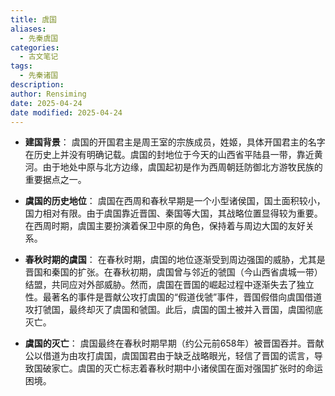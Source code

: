 ```yaml
---
title: 虞国
aliases:
  - 先秦虞国
categories:
  - 古文笔记
tags:
  - 先秦诸国
description: 
author: Rensiming
date: 2025-04-24
date modified: 2025-04-24
---
```


- **建国背景**： 虞国的开国君主是周王室的宗族成员，姓姬，具体开国君主的名字在历史上并没有明确记载。虞国的封地位于今天的山西省平陆县一带，靠近黄河。由于地处中原与北方边缘，虞国起初是作为西周朝廷防御北方游牧民族的重要据点之一。
    
- **虞国的历史地位**： 虞国在西周和春秋早期是一个小型诸侯国，国土面积较小，国力相对有限。由于虞国靠近晋国、秦国等大国，其战略位置显得较为重要。在西周时期，虞国主要扮演着保卫中原的角色，保持着与周边大国的友好关系。
    
- **春秋时期的虞国**： 在春秋时期，虞国的地位逐渐受到周边强国的威胁，尤其是晋国和秦国的扩张。在春秋初期，虞国曾与邻近的虢国（今山西省虞城一带）结盟，共同应对外部威胁。然而，虞国在晋国的崛起过程中逐渐失去了独立性。最著名的事件是晋献公攻打虞国的“假道伐虢”事件，晋国假借向虞国借道攻打虢国，最终却灭了虞国和虢国。此后，虞国的国土被并入晋国，虞国彻底灭亡。
    
- **虞国的灭亡**： 虞国最终在春秋时期早期（约公元前658年）被晋国吞并。晋献公以借道为由攻打虞国，虞国国君由于缺乏战略眼光，轻信了晋国的谎言，导致国破家亡。虞国的灭亡标志着春秋时期中小诸侯国在面对强国扩张时的命运困境。
    
